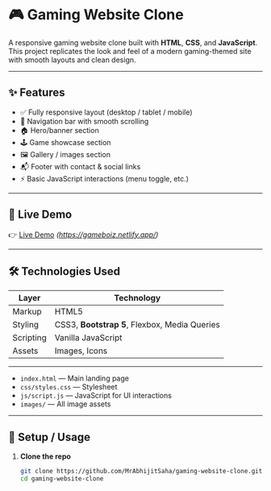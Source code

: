 # 🎮 Gaming Website Clone

A responsive gaming website clone built with **HTML**, **CSS**, and **JavaScript**.  
This project replicates the look and feel of a modern gaming-themed site with smooth layouts and clean design.

---

## ✨ Features

- ✅ Fully responsive layout (desktop / tablet / mobile)  
- 🧭 Navigation bar with smooth scrolling  
- 🏠 Hero/banner section  
- 🕹️ Game showcase section  
- 🖼️ Gallery / images section  
- 📬 Footer with contact & social links  
- ⚡ Basic JavaScript interactions (menu toggle, etc.)

---

## 🚀 Live Demo

👉 [Live Demo](#) *(https://gameboiz.netlify.app/)*

---

## 🛠️ Technologies Used

| Layer        | Technology                        |
|-------------|-------------------------------------|
| Markup      | HTML5                             |
| Styling     | CSS3, **Bootstrap 5**, Flexbox, Media Queries |
| Scripting   | Vanilla JavaScript                |
| Assets      | Images, Icons                     |

---


- `index.html` — Main landing page  
- `css/styles.css` — Stylesheet  
- `js/script.js` — JavaScript for UI interactions  
- `images/` — All image assets  

---

## 🧰 Setup / Usage

1. **Clone the repo**
   ```bash
   git clone https://github.com/MrAbhijitSaha/gaming-website-clone.git
   cd gaming-website-clone


